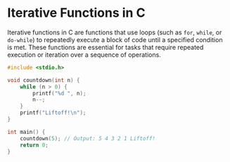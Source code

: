 # Iterative Functions in C

Iterative functions in C are functions that use loops (such as `for`, `while`, or `do-while`) to repeatedly execute a block of code until a specified condition is met. These functions are essential for tasks that require repeated execution or iteration over a sequence of operations.
```c
#include <stdio.h>

void countdown(int n) {
    while (n > 0) {
        printf("%d ", n);
        n--;
    }
    printf("Liftoff!\n");
}

int main() {
    countdown(5); // Output: 5 4 3 2 1 Liftoff!
    return 0;
}
```